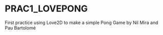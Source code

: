 # PRAC1_LOVEPONG
First practice using Love2D to make a simple Pong Game
by Nil Mira and Pau Bartolomé
